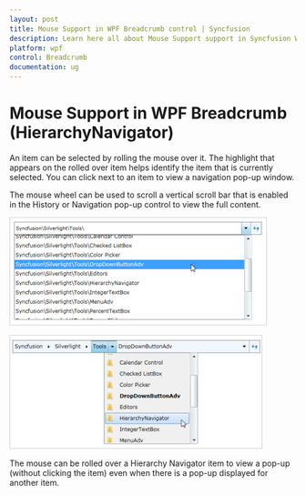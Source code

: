 ```yaml
---
layout: post
title: Mouse Support in WPF Breadcrumb control | Syncfusion
description: Learn here all about Mouse Support support in Syncfusion WPF Breadcrumb (HierarchyNavigator) control and more.
platform: wpf
control: Breadcrumb
documentation: ug
---
```


# Mouse Support in WPF Breadcrumb (HierarchyNavigator)

An item can be selected by rolling the mouse over it. The highlight that appears on the rolled over item helps identify the item that is currently selected. You can click next to an item to view a navigation pop-up window.

The mouse wheel can be used to scroll a vertical scroll bar that is enabled in the History or Navigation pop-up control to view the full content.

![Mouse-Support_img1](Mouse-Support_images/Mouse-Support_img1.png)



![Mouse-Support_img2](Mouse-Support_images/Mouse-Support_img2.png)



The mouse can be rolled over a Hierarchy Navigator item to view a pop-up (without clicking the item) even when there is a pop-up displayed for another item.


